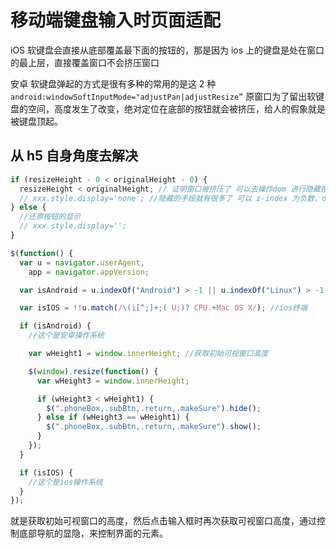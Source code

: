 # 移动端键盘输入时页面适配

iOS 软键盘会直接从底部覆盖最下面的按钮的，那是因为 ios 上的键盘是处在窗口的最上层，直接覆盖窗口不会挤压窗口

安卓 软键盘弹起的方式是很有多种的常用的是这 2 种 `android:windowSoftInputMode="adjustPan|adjustResize”`
原窗口为了留出软键盘的空间，高度发生了改变，绝对定位在底部的按钮就会被挤压，给人的假象就是被键盘顶起。

## 从 h5 自身角度去解决

```js
if (resizeHeight - 0 < originalHeight - 0) {
  resizeHeight < originalHeight; // 证明窗口被挤压了 可以去操作dom 进行隐藏按钮
  // xxx.style.display='none'; //隐藏的手段就有很多了 可以 z-index 为负数、opacity 透明度等等
} else {
  //还原按钮的显示
  // xxx.style.display='';
}
```

```js
$(function() {
  var u = navigator.userAgent,
    app = navigator.appVersion;

  var isAndroid = u.indexOf("Android") > -1 || u.indexOf("Linux") > -1; //g

  var isIOS = !!u.match(/\(i[^;]+;( U;)? CPU.+Mac OS X/); //ios终端

  if (isAndroid) {
    //这个是安卓操作系统

    var wHeight1 = window.innerHeight; //获取初始可视窗口高度

    $(window).resize(function() {
      var wHeight3 = window.innerHeight;

      if (wHeight3 < wHeight1) {
        $(".phoneBox,.subBtn,.return,.makeSure").hide();
      } else if (wHeight3 == wHeight1) {
        $(".phoneBox,.subBtn,.return,.makeSure").show();
      }
    });
  }

  if (isIOS) {
    //这个是ios操作系统
  }
});
```

就是获取初始可视窗口的高度，然后点击输入框时再次获取可视窗口高度，通过控制底部导航的显隐，来控制界面的元素。
